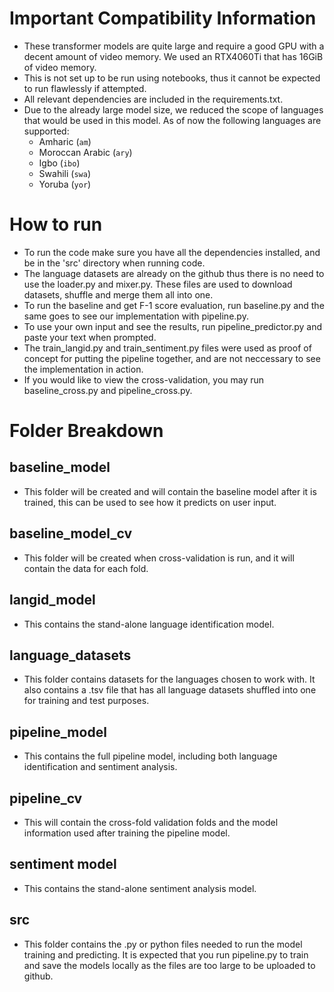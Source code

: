 # Important Compatibility Information
- These transformer models are quite large and require a good GPU with a decent amount of video memory. We used an RTX4060Ti that has 16GiB of video memory.
- This is not set up to be run using notebooks, thus it cannot be expected to run flawlessly if attempted.
- All relevant dependencies are included in the requirements.txt.
- Due to the already large model size, we reduced the scope of languages that would be used in this model. As of now the following languages are supported: 
    - Amharic (`am`)
    - Moroccan Arabic (`ary`)
    - Igbo (`ibo`)
    - Swahili (`swa`)
    - Yoruba (`yor`)
# How to run
- To run the code make sure you have all the dependencies installed, and be in the 'src' directory when running code.
- The language datasets are already on the github thus there is no need to use the loader.py and mixer.py. These files are used to download datasets, shuffle and merge them all into one.
- To run the baseline and get F-1 score evaluation, run baseline.py and the same goes to see our implementation with pipeline.py.
- To use your own input and see the results, run pipeline_predictor.py and paste your text when prompted.
- The train_langid.py and train_sentiment.py files were used as proof of concept for putting the pipeline together, and are not neccessary to see the implementation in action.
- If you would like to view the cross-validation, you may run baseline_cross.py and pipeline_cross.py.
# Folder Breakdown
## baseline_model
- This folder will be created and will contain the baseline model after it is trained, this can be used to see how it predicts on user input.
## baseline_model_cv
- This folder will be created when cross-validation is run, and it will contain the data for each fold.
## langid_model
- This contains the stand-alone language identification model.
## language_datasets
- This folder contains datasets for the languages chosen to work with. It also contains a .tsv file that has all language datasets shuffled into one for training and test purposes.
## pipeline_model
- This contains the full pipeline model, including both language identification and sentiment analysis.
## pipeline_cv
- This will contain the cross-fold validation folds and the model information used after training the pipeline model.
## sentiment model
- This contains the stand-alone sentiment analysis model.
## src
- This folder contains the .py or python files needed to run the model training and predicting. It is expected that you run pipeline.py to train and save the models locally as the files are too large to be uploaded to github.
